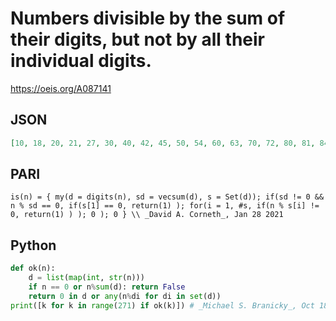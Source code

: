 # Numbers divisible by the sum of their digits, but not by all their individual digits\.
https://oeis.org/A087141
## JSON
```JSON
[10, 18, 20, 21, 27, 30, 40, 42, 45, 50, 54, 60, 63, 70, 72, 80, 81, 84, 90, 100, 102, 108, 110, 114, 117, 120, 133, 140, 150, 152, 153, 156, 171, 180, 190, 192, 195, 198, 200, 201, 204, 207, 209, 210, 220, 225, 228, 230, 234, 240, 243, 247, 252, 261, 266, 270]
```
## PARI
```PARI
is(n) = { my(d = digits(n), sd = vecsum(d), s = Set(d)); if(sd != 0 && n % sd == 0, if(s[1] == 0, return(1) ); for(i = 1, #s, if(n % s[i] != 0, return(1) ) ); 0 ); 0 } \\ _David A. Corneth_, Jan 28 2021
```
## Python
```Python
def ok(n):
    d = list(map(int, str(n)))
    if n == 0 or n%sum(d): return False
    return 0 in d or any(n%di for di in set(d))
print([k for k in range(271) if ok(k)]) # _Michael S. Branicky_, Oct 18 2021
```

